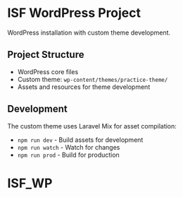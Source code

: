 # ISF WordPress Project

WordPress installation with custom theme development.

## Project Structure
- WordPress core files
- Custom theme: `wp-content/themes/practice-theme/`
- Assets and resources for theme development

## Development
The custom theme uses Laravel Mix for asset compilation:
- `npm run dev` - Build assets for development
- `npm run watch` - Watch for changes
- `npm run prod` - Build for production
# ISF_WP
